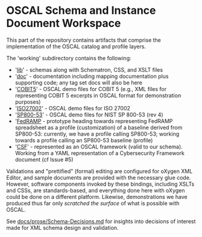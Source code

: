 # OSCAL Schema and Instance Document Workspace

This part of the repository contains artifacts that comprise the implementation of the OSCAL catalog and profile layers.

The 'working' subdirectory contains the following:

 * '[lib](lib)' - schemas along with Schematron, CSS, and XSLT files
 * '[doc](doc)' - documentation including mapping documentation plus supporting code; any tag set docs will also be here
 * '[COBIT5](COBIT5)' - OSCAL demo files for COBIT 5 (e.g., XML files for representing COBIT 5 excerpts in OSCAL format for demonstration purposes)
 * '[ISO27002](ISO27002)' - OSCAL demo files for ISO 27002
 * '[SP800-53](SP800-53)' - OSCAL demo files for NIST SP 800-53 (rev 4)
 * '[FedRAMP](FedRAMP) - prototype heading towards representing FedRAMP spreadsheet as a profile (customization) of a baseline derived from SP800-53: currently, we have a profile calling SP800-53; working towards a profile calling an SP800-53 baseline (profile)
 * '[CSF](CSF)' - represented as an OSCAL framework (valid to our schema). Working from a YAML representation of a Cybersecurity Framework document (cf Issue #5)
 
Validations and "prettified" (formal) editing are configured for oXygen XML Editor, and sample documents are provided with the necessary glue code. However, software components invoked by these bindings, including XSLTs and CSSs, are standards-based, and everything done here with oXygen could be done on a different platform. Likewise, demonstrations we have produced thus far only *scratched the surface* of what is possible with OSCAL.

See [docs/prose/Schema-Decisions.md](docs/prose/Schema-Decisions.md) for insights into decisions of interest made for XML schema design and validation.
